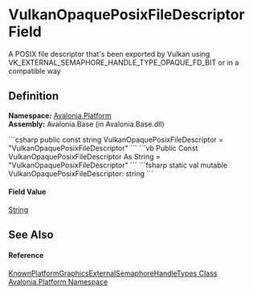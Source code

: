 # VulkanOpaquePosixFileDescriptor Field


A POSIX file descriptor that's been exported by Vulkan using VK_EXTERNAL_SEMAPHORE_HANDLE_TYPE_OPAQUE_FD_BIT or in a compatible way



## Definition
**Namespace:** <a href="N_Avalonia_Platform">Avalonia.Platform</a>  
**Assembly:** Avalonia.Base (in Avalonia.Base.dll)

<Tabs groupId="api-code-preview">
<TabItem value="csharp" label="C#">
```csharp
public const string VulkanOpaquePosixFileDescriptor = "VulkanOpaquePosixFileDescriptor"
```
</TabItem>
<TabItem value="vb" label="VB">
```vb
Public Const VulkanOpaquePosixFileDescriptor As String = "VulkanOpaquePosixFileDescriptor"
```
</TabItem>
<TabItem value="fsharp" label="F#">
```fsharp
static val mutable VulkanOpaquePosixFileDescriptor: string
```
</TabItem>
</Tabs>



#### Field Value
<a href="https://learn.microsoft.com/dotnet/api/system.string" target="_blank" rel="noopener noreferrer">String</a>

## See Also


#### Reference
<a href="T_Avalonia_Platform_KnownPlatformGraphicsExternalSemaphoreHandleTypes">KnownPlatformGraphicsExternalSemaphoreHandleTypes Class</a>  
<a href="N_Avalonia_Platform">Avalonia.Platform Namespace</a>  

